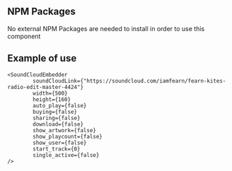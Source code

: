 ## NPM Packages

No external NPM Packages are needed to install in order to use this component

## Example of use

```
<SoundCloudEmbedder 
        soundCloudLink={"https://soundcloud.com/iamfearn/fearn-kites-radio-edit-master-4424"} 
        width={500}
        height={160}
        auto_play={false}
        buying={false}
        sharing={false}
        download={false}
        show_artwork={false}
        show_playcount={false}
        show_user={false}
        start_track={0}
        single_active={false}
/>
```